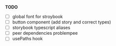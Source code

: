 **TODO**

- [ ] global font for stroybook
- [ ] button component (add story and correct types)
- [ ] storybook typescript aliases
- [ ] peer dependencies problempee
- [ ] usePaths hook
